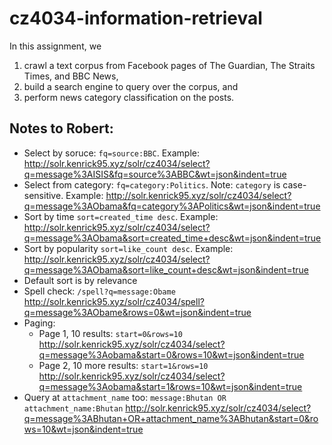# cz4034-information-retrieval

In this assignment, we <br />
1) crawl a text corpus from Facebook pages of The Guardian, The Straits Times, and BBC News, <br />
2) build a search engine to query over the corpus, and <br />
3) perform news category classification on the posts. <br />


## Notes to Robert:
- Select by soruce: `fq=source:BBC`. Example: http://solr.kenrick95.xyz/solr/cz4034/select?q=message%3AISIS&fq=source%3ABBC&wt=json&indent=true
- Select from category: `fq=category:Politics`. Note: `category` is case-sensitive. Example: http://solr.kenrick95.xyz/solr/cz4034/select?q=message%3AObama&fq=category%3APolitics&wt=json&indent=true
- Sort by time `sort=created_time desc`. Example: http://solr.kenrick95.xyz/solr/cz4034/select?q=message%3AObama&sort=created_time+desc&wt=json&indent=true
- Sort by popularity `sort=like_count desc`. Example: http://solr.kenrick95.xyz/solr/cz4034/select?q=message%3AObama&sort=like_count+desc&wt=json&indent=true
- Default sort is by relevance
- Spell check: `/spell?q=message:Obame` http://solr.kenrick95.xyz/solr/cz4034/spell?q=message%3AObame&rows=0&wt=json&indent=true
- Paging:
  - Page 1, 10 results: `start=0&rows=10` http://solr.kenrick95.xyz/solr/cz4034/select?q=message%3Aobama&start=0&rows=10&wt=json&indent=true
  - Page 2, 10 more results: `start=1&rows=10` http://solr.kenrick95.xyz/solr/cz4034/select?q=message%3Aobama&start=1&rows=10&wt=json&indent=true
- Query at `attachment_name` too: `message:Bhutan OR attachment_name:Bhutan` http://solr.kenrick95.xyz/solr/cz4034/select?q=message%3ABhutan+OR+attachment_name%3ABhutan&start=0&rows=10&wt=json&indent=true
